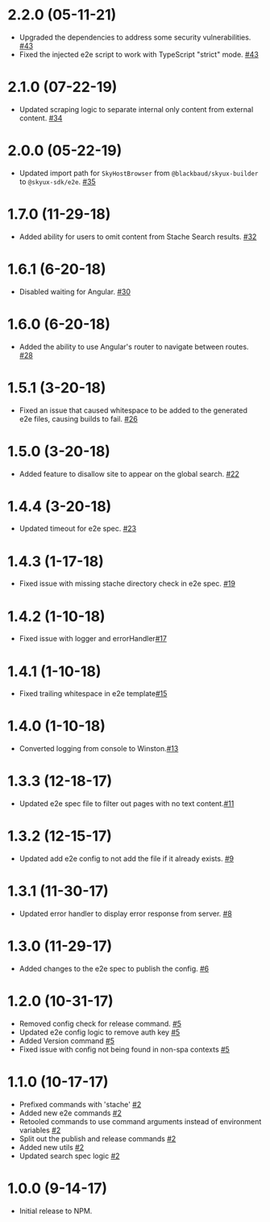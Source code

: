 # 2.2.0 (05-11-21)

- Upgraded the dependencies to address some security vulnerabilities. [#43](https://github.com/blackbaud/skyux-builder-stache-search/pull/43)
- Fixed the injected e2e script to work with TypeScript "strict" mode. [#43](https://github.com/blackbaud/skyux-builder-stache-search/pull/43)

# 2.1.0 (07-22-19)

- Updated scraping logic to separate internal only content from external content. [#34](https://github.com/blackbaud/skyux-builder-stache-search/pull/34)

# 2.0.0 (05-22-19)

- Updated import path for `SkyHostBrowser` from `@blackbaud/skyux-builder` to `@skyux-sdk/e2e`. [#35](https://github.com/blackbaud/skyux-builder-stache-search/pull/35)

# 1.7.0 (11-29-18)

- Added ability for users to omit content from Stache Search results. [#32](https://github.com/blackbaud/skyux-builder-stache-search/pull/32)

# 1.6.1 (6-20-18)

- Disabled waiting for Angular. [#30](https://github.com/blackbaud/skyux-builder-stache-search/pull/30)

# 1.6.0 (6-20-18)

- Added the ability to use Angular's router to navigate between routes. [#28](https://github.com/blackbaud/skyux-builder-stache-search/pull/28)

# 1.5.1 (3-20-18)

- Fixed an issue that caused whitespace to be added to the generated e2e files, causing builds to fail. [#26](https://github.com/blackbaud/skyux-builder-stache-search/pull/26)

# 1.5.0 (3-20-18)

- Added feature to disallow site to appear on the global search. [#22](https://github.com/blackbaud/skyux-builder-stache-search/pull/22)

# 1.4.4 (3-20-18)

- Updated timeout for e2e spec. [#23](https://github.com/blackbaud/skyux-builder-stache-search/pull/23)

# 1.4.3 (1-17-18)

- Fixed issue with missing stache directory check in e2e spec. [#19](https://github.com/blackbaud/skyux-builder-stache-search/pull/19)

# 1.4.2 (1-10-18)

- Fixed issue with logger and errorHandler[#17](https://github.com/blackbaud/skyux-builder-stache-search/pull/17)

# 1.4.1 (1-10-18)

- Fixed trailing whitespace in e2e template[#15](https://github.com/blackbaud/skyux-builder-stache-search/pull/15)

# 1.4.0 (1-10-18)

- Converted logging from console to Winston.[#13](https://github.com/blackbaud/skyux-builder-stache-search/pull/13)

# 1.3.3 (12-18-17)

- Updated e2e spec file to filter out pages with no text content.[#11](https://github.com/blackbaud/skyux-builder-stache-search/pull/11)

# 1.3.2 (12-15-17)

- Updated add e2e config to not add the file if it already exists. [#9](https://github.com/blackbaud/skyux-builder-stache-search/pull/9)

# 1.3.1 (11-30-17)

- Updated error handler to display error response from server. [#8](https://github.com/blackbaud/skyux-builder-stache-search/pull/8)

# 1.3.0 (11-29-17)

- Added changes to the e2e spec to publish the config. [#6](https://github.com/blackbaud/skyux-builder-stache-search/pull/6)

# 1.2.0 (10-31-17)

- Removed config check for release command. [#5](https://github.com/blackbaud/skyux-builder-stache-search/pull/5)
- Updated e2e config logic to remove auth key [#5](https://github.com/blackbaud/skyux-builder-stache-search/pull/5)
- Added Version command [#5](https://github.com/blackbaud/skyux-builder-stache-search/pull/5)
- Fixed issue with config not being found in non-spa contexts [#5](https://github.com/blackbaud/skyux-builder-stache-search/pull/5)

# 1.1.0 (10-17-17)

- Prefixed commands with 'stache' [#2](https://github.com/blackbaud/skyux-builder-stache-search/pull/2)
- Added new e2e commands [#2](https://github.com/blackbaud/skyux-builder-stache-search/pull/2)
- Retooled commands to use command arguments instead of environment variables [#2](https://github.com/blackbaud/skyux-builder-stache-search/pull/2)
- Split out the publish and release commands [#2](https://github.com/blackbaud/skyux-builder-stache-search/pull/2)
- Added new utils [#2](https://github.com/blackbaud/skyux-builder-stache-search/pull/2)
- Updated search spec logic [#2](https://github.com/blackbaud/skyux-builder-stache-search/pull/2)

# 1.0.0 (9-14-17)

- Initial release to NPM.
